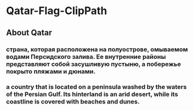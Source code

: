 # Qatar-Flag-ClipPath

## About Qatar

### страна, которая расположена на полуострове, омываемом водами Персидского залива. Ее внутренние районы представляют собой засушливую пустыню, а побережье покрыто пляжами и дюнами.

### a country that is located on a peninsula washed by the waters of the Persian Gulf.  Its hinterland is an arid desert, while its coastline is covered with beaches and dunes.
